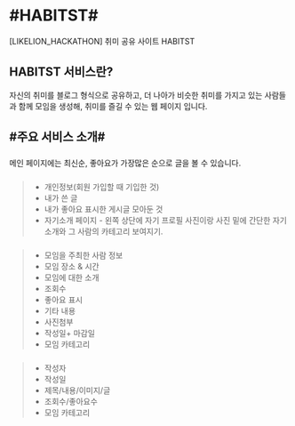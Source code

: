 #HABITST#
==========
[LIKELION_HACKATHON] 취미 공유 사이트 HABITST

HABITST 서비스란?
----------
자신의 취미를 블로그 형식으로 공유하고, 더 나아가 비슷한 취미를 가지고 있는 사람들과 함께 모임을 생성해, 취미를 즐길 수 있는 웹 페이지 입니다.

#주요 서비스 소개#
---------
### <main>
메인 페이지에는 최신순, 좋아요가 가장많은 순으로 글을 볼 수 있습니다.

### <mypage>
>- 개인정보(회원 가입할 때 기입한 것)
>- 내가 쓴 글
>- 내가 좋아요 표시한 게시글 모아둔 것
>- 자기소개 페이지 - 왼쪽 상단에 자기 프로필 사진이랑 사진 밑에 간단한 자기소개와 그 사람의 카테고리 보여지기.

### <withme>
>- 모임을 주최한 사람 정보
>- 모임 장소 & 시간
>- 모임에 대한 소개
>- 조회수
>- 좋아요 표시
>- 기타 내용
>- 사진첨부
>- 작성일+ 마감일
>- 모임 카테고리

### <myblog>
>- 작성자
>- 작성일
>- 제목/내용/이미지/글
>- 조회수/좋아요수
>- 모임 카테고리
